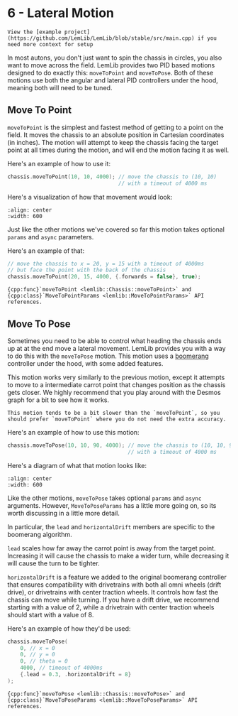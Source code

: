 # 6 - Lateral Motion

```{tip}
View the [example project](https://github.com/LemLib/LemLib/blob/stable/src/main.cpp) if you need more context for setup
```

In most autons, you don't just want to spin the chassis in circles, you also want to move across the field. LemLib
provides two PID based motions designed to do exactly this: `moveToPoint` and `moveToPose`. Both of these motions use
both the angular and lateral PID controllers under the hood, meaning both will need to be tuned.

## Move To Point

`moveToPoint` is the simplest and fastest method of getting to a point on the field. It moves the chassis to an absolute
position in Cartesian coordinates (in inches). The motion will attempt to keep the chassis facing the target point at
all times during the motion, and will end the motion facing it as well.

Here's an example of how to use it:

```cpp
chassis.moveToPoint(10, 10, 4000); // move the chassis to (10, 10)
                                   // with a timeout of 4000 ms
```

Here's a visualization of how that movement would look:

```{image} ../assets/6_lateral_motion/move-to-point.svg
:align: center
:width: 600
```

Just like the other motions we've covered so far this motion takes optional `params` and `async` parameters.

Here's an example of that:

```cpp
// move the chassis to x = 20, y = 15 with a timeout of 4000ms
// but face the point with the back of the chassis
chassis.moveToPoint(20, 15, 4000, {.forwards = false}, true);
```

```{seealso}
{cpp:func}`moveToPoint <lemlib::Chassis::moveToPoint>` and {cpp:class}`MoveToPointParams <lemlib::MoveToPointParams>` API references.
```

## Move To Pose

Sometimes you need to be able to control what heading the chassis ends up at at the end move a lateral movement. LemLib
provides you with a way to do this with the `moveToPose` motion. This motion uses
a [boomerang](https://www.desmos.com/calculator/sptjw5szex) controller under the hood, with some added features.

This motion works very similarly to the previous motion, except it attempts to move to a intermediate carrot point that
changes position as the chassis gets closer. We highly recommend that you play around with the Desmos graph for a bit to
see how it works.

```{important}
This motion tends to be a bit slower than the `moveToPoint`, so you should prefer `moveToPoint` where you do not need the extra accuracy.
```

Here's an example of how to use this motion:

```cpp
chassis.moveToPose(10, 10, 90, 4000); // move the chassis to (10, 10, 90)
                                      // with a timeout of 4000 ms
```

Here's a diagram of what that motion looks like:

```{image} ../assets/6_lateral_motion/move-to-pose.svg
:align: center
:width: 600
```

Like the other motions, `moveToPose` takes optional `params` and `async` arguments. However, `MoveToPoseParams` has a
little more going on, so its worth discussing in a little more detail.

In particular, the `lead` and `horizontalDrift` members are specific to the boomerang algorithm.

`lead` scales how far away the carrot point is away from the target point. Increasing it will cause the chassis to make
a wider turn, while decreasing it will cause the turn to be tighter.

`horizontalDrift` is a feature we added to the original boomerang controller that ensures compatibility with drivetrains
with both all omni wheels (drift drive), or drivetrains with center traction wheels. It controls how fast the chassis
can move while turning. If you have a drift drive, we recommend starting with a value of 2, while a drivetrain with
center traction wheels should start with a value of 8.

Here's an example of how they'd be used:

```cpp
chassis.moveToPose(
    0, // x = 0
    0, // y = 0
    0, // theta = 0
    4000, // timeout of 4000ms
    {.lead = 0.3, .horizontalDrift = 8}
);
```

```{seealso}
{cpp:func}`moveToPose <lemlib::Chassis::moveToPose>` and {cpp:class}`MoveToPoseParams <lemlib::MoveToPoseParams>` API references.
```
